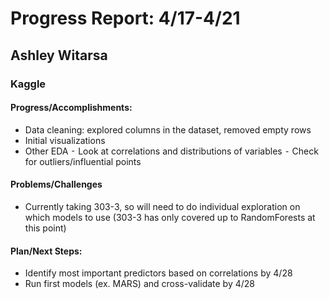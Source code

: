 # Progress Report: 4/17-4/21
## Ashley Witarsa
### Kaggle
#### Progress/Accomplishments: 
- Data cleaning: explored columns in the dataset, removed empty rows
- Initial visualizations 
- Other EDA 
	⁃	Look at correlations and distributions of variables 
	⁃	Check for outliers/influential points
#### Problems/Challenges
- Currently taking 303-3, so will need to do individual exploration on which models to use (303-3 has only covered up to RandomForests at this point)
#### Plan/Next Steps:
- Identify most important predictors based on correlations by 4/28
- Run first models (ex. MARS) and cross-validate by 4/28